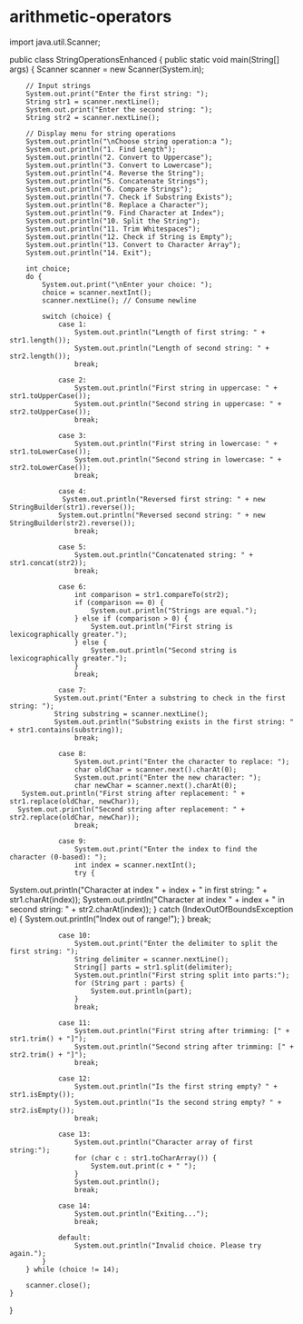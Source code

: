 # arithmetic-operators
 import java.util.Scanner;

public class StringOperationsEnhanced {
    public static void main(String[] args) {
        Scanner scanner = new Scanner(System.in);

        // Input strings
        System.out.print("Enter the first string: ");
        String str1 = scanner.nextLine();
        System.out.print("Enter the second string: ");
        String str2 = scanner.nextLine();

        // Display menu for string operations
        System.out.println("\nChoose string operation:a ");
        System.out.println("1. Find Length");
        System.out.println("2. Convert to Uppercase");
        System.out.println("3. Convert to Lowercase");
        System.out.println("4. Reverse the String");
        System.out.println("5. Concatenate Strings");
        System.out.println("6. Compare Strings");
        System.out.println("7. Check if Substring Exists");
        System.out.println("8. Replace a Character");
        System.out.println("9. Find Character at Index");
        System.out.println("10. Split the String");
        System.out.println("11. Trim Whitespaces");
        System.out.println("12. Check if String is Empty");
        System.out.println("13. Convert to Character Array");
        System.out.println("14. Exit");

        int choice;
        do {
            System.out.print("\nEnter your choice: ");
            choice = scanner.nextInt();
            scanner.nextLine(); // Consume newline

            switch (choice) {
                case 1:
                    System.out.println("Length of first string: " + str1.length());
                    System.out.println("Length of second string: " + str2.length());
                    break;

                case 2:
                    System.out.println("First string in uppercase: " + str1.toUpperCase());
                    System.out.println("Second string in uppercase: " + str2.toUpperCase());
                    break;

                case 3:
                    System.out.println("First string in lowercase: " + str1.toLowerCase());
                    System.out.println("Second string in lowercase: " + str2.toLowerCase());
                    break;

                case 4:
                 System.out.println("Reversed first string: " + new StringBuilder(str1).reverse());
                System.out.println("Reversed second string: " + new StringBuilder(str2).reverse());
                    break;

                case 5:
                    System.out.println("Concatenated string: " + str1.concat(str2));
                    break;

                case 6:
                    int comparison = str1.compareTo(str2);
                    if (comparison == 0) {
                        System.out.println("Strings are equal.");
                    } else if (comparison > 0) {
                        System.out.println("First string is lexicographically greater.");
                    } else {
                        System.out.println("Second string is lexicographically greater.");
                    }
                    break;

                case 7:
               System.out.print("Enter a substring to check in the first string: ");
               String substring = scanner.nextLine();
               System.out.println("Substring exists in the first string: " + str1.contains(substring));
                    break;

                case 8:
                    System.out.print("Enter the character to replace: ");
                    char oldChar = scanner.next().charAt(0);
                    System.out.print("Enter the new character: ");
                    char newChar = scanner.next().charAt(0);
       System.out.println("First string after replacement: " + str1.replace(oldChar, newChar));
      System.out.println("Second string after replacement: " + str2.replace(oldChar, newChar));
                    break;

                case 9:
                    System.out.print("Enter the index to find the character (0-based): ");
                    int index = scanner.nextInt();
                    try {
System.out.println("Character at index " + index + " in first string: " + str1.charAt(index));
System.out.println("Character at index " + index + " in second string: " + str2.charAt(index));
                    } catch (IndexOutOfBoundsException e) {
                        System.out.println("Index out of range!");
                    }
                    break;

                case 10:
                    System.out.print("Enter the delimiter to split the first string: ");
                    String delimiter = scanner.nextLine();
                    String[] parts = str1.split(delimiter);
                    System.out.println("First string split into parts:");
                    for (String part : parts) {
                        System.out.println(part);
                    }
                    break;

                case 11:
                    System.out.println("First string after trimming: [" + str1.trim() + "]");
                    System.out.println("Second string after trimming: [" + str2.trim() + "]");
                    break;

                case 12:
                    System.out.println("Is the first string empty? " + str1.isEmpty());
                    System.out.println("Is the second string empty? " + str2.isEmpty());
                    break;

                case 13:
                    System.out.println("Character array of first string:");
                    for (char c : str1.toCharArray()) {
                        System.out.print(c + " ");
                    }
                    System.out.println();
                    break;

                case 14:
                    System.out.println("Exiting...");
                    break;

                default:
                    System.out.println("Invalid choice. Please try again.");
            }
        } while (choice != 14);

        scanner.close();
    }
}
